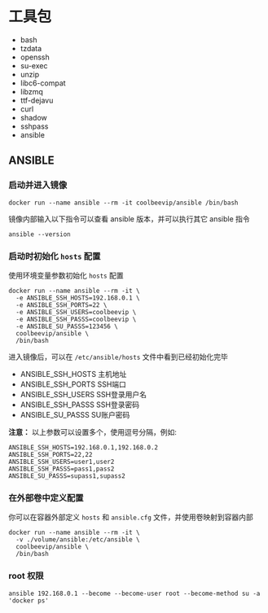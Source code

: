 # 工具包

* bash
* tzdata
* openssh
* su-exec
* unzip
* libc6-compat
* libzmq
* ttf-dejavu
* curl
* shadow
* sshpass
* ansible

## ANSIBLE

### 启动并进入镜像

```
docker run --name ansible --rm -it coolbeevip/ansible /bin/bash
```

镜像内部输入以下指令可以查看 ansible 版本，并可以执行其它 ansible 指令

```
ansible --version
```

### 启动时初始化 `hosts` 配置

使用环境变量参数初始化 `hosts` 配置

```
docker run --name ansible --rm -it \
  -e ANSIBLE_SSH_HOSTS=192.168.0.1 \
  -e ANSIBLE_SSH_PORTS=22 \
  -e ANSIBLE_SSH_USERS=coolbeevip \
  -e ANSIBLE_SSH_PASSS=coolbeevip \
  -e ANSIBLE_SU_PASSS=123456 \
  coolbeevip/ansible \
  /bin/bash
```

进入镜像后，可以在 `/etc/ansible/hosts` 文件中看到已经初始化完毕

* ANSIBLE_SSH_HOSTS 主机地址
* ANSIBLE_SSH_PORTS SSH端口
* ANSIBLE_SSH_USERS SSH登录用户名
* ANSIBLE_SSH_PASSS SSH登录密码
* ANSIBLE_SU_PASSS SU账户密码

**注意：** 以上参数可以设置多个，使用逗号分隔，例如:

```
ANSIBLE_SSH_HOSTS=192.168.0.1,192.168.0.2
ANSIBLE_SSH_PORTS=22,22
ANSIBLE_SSH_USERS=user1,user2
ANSIBLE_SSH_PASSS=pass1,pass2
ANSIBLE_SU_PASSS=supass1,supass2
```

### 在外部卷中定义配置

你可以在容器外部定义 `hosts` 和 `ansible.cfg` 文件，并使用卷映射到容器内部

```
docker run --name ansible --rm -it \
  -v ./volume/ansible:/etc/ansible \
  coolbeevip/ansible \
  /bin/bash
```

### root 权限

```
ansible 192.168.0.1 --become --become-user root --become-method su -a 'docker ps'
```
